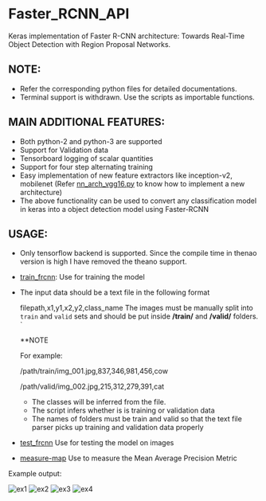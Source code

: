 # Faster_RCNN_API 
Keras implementation of Faster R-CNN architecture: Towards Real-Time Object Detection with Region Proposal Networks.

## NOTE: 
- Refer the corresponding python files for detailed documentations.  
- Terminal support is withdrawn. Use the scripts as importable functions.

## MAIN ADDITIONAL FEATURES:
- Both python-2 and python-3 are supported
- Support for Validation data
- Tensorboard logging of scalar quantities
- Support for four step alternating training
- Easy implementation of new feature extractors like inception-v2, mobilenet (Refer [nn_arch_vgg16.py](https://github.com/Abhijit-2592/Keras_object_detection/blob/master/Faster_RCNN_API/keras_frcnn/nn_arch_vgg16.py) to know how to implement a new architecture)
- The above functionality can be used to convert any classification model in keras into a object detection model using Faster-RCNN

## USAGE:
- Only tensorflow backend is supported. Since the compile time in thenao version is high I have removed the theano support.
- [train_frcnn](https://github.com/Abhijit-2592/Keras_object_detection/blob/master/Faster_RCNN_API/train_frcnn.py): Use for training the model
- The input data should be a text file in the following format

    filepath,x1,y1,x2,y2,class_name
    The images must be manually split into `train` and `valid` sets and should be put inside **/train/** and **/valid/** folders. 
    `
    
    **NOTE

    For example:

    /path/train/img_001.jpg,837,346,981,456,cow
    
    /path/valid/img_002.jpg,215,312,279,391,cat

    - The classes will be inferred from the file.
    - The script infers whether is is training or validation data
    - The names of folders must be train and valid so that the text file parser picks up training and validation data properly
    
- [test_frcnn](https://github.com/Abhijit-2592/Keras_object_detection/blob/master/Faster_RCNN_API/test_frcnn.py) Use for testing the model on images
- [measure-map](https://github.com/Abhijit-2592/Keras_object_detection/blob/master/Faster_RCNN_API/measure_map.py) Use to measure the Mean Average Precision Metric

Example output:

![ex1](http://i.imgur.com/7Lmb2RC.png)
![ex2](http://i.imgur.com/h58kCIV.png)
![ex3](http://i.imgur.com/EbvGBaG.png)
![ex4](http://i.imgur.com/i5UAgLb.png)
